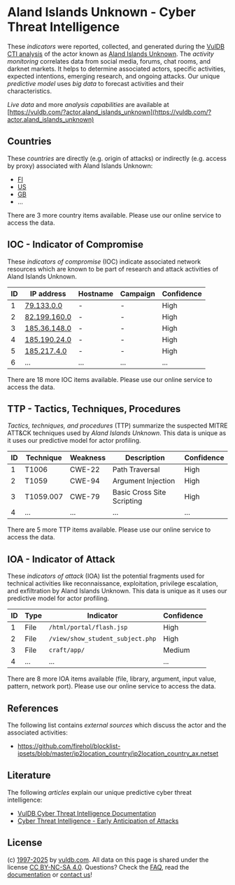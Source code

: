 # Aland Islands Unknown - Cyber Threat Intelligence

These _indicators_ were reported, collected, and generated during the [VulDB CTI analysis](https://vuldb.com/?kb.cti) of the actor known as [Aland Islands Unknown](https://vuldb.com/?actor.aland_islands_unknown). The _activity monitoring_ correlates data from social media, forums, chat rooms, and darknet markets. It helps to determine associated actors, specific activities, expected intentions, emerging research, and ongoing attacks. Our unique _predictive model_ uses _big data_ to forecast activities and their characteristics.

_Live data_ and more _analysis capabilities_ are available at [https://vuldb.com/?actor.aland_islands_unknown](https://vuldb.com/?actor.aland_islands_unknown)

## Countries

These _countries_ are directly (e.g. origin of attacks) or indirectly (e.g. access by proxy) associated with Aland Islands Unknown:

* [FI](https://vuldb.com/?country.fi)
* [US](https://vuldb.com/?country.us)
* [GB](https://vuldb.com/?country.gb)
* ...

There are 3 more country items available. Please use our online service to access the data.

## IOC - Indicator of Compromise

These _indicators of compromise_ (IOC) indicate associated network resources which are known to be part of research and attack activities of Aland Islands Unknown.

ID | IP address | Hostname | Campaign | Confidence
-- | ---------- | -------- | -------- | ----------
1 | [79.133.0.0](https://vuldb.com/?ip.79.133.0.0) | - | - | High
2 | [82.199.160.0](https://vuldb.com/?ip.82.199.160.0) | - | - | High
3 | [185.36.148.0](https://vuldb.com/?ip.185.36.148.0) | - | - | High
4 | [185.190.24.0](https://vuldb.com/?ip.185.190.24.0) | - | - | High
5 | [185.217.4.0](https://vuldb.com/?ip.185.217.4.0) | - | - | High
6 | ... | ... | ... | ...

There are 18 more IOC items available. Please use our online service to access the data.

## TTP - Tactics, Techniques, Procedures

_Tactics, techniques, and procedures_ (TTP) summarize the suspected MITRE ATT&CK techniques used by _Aland Islands Unknown_. This data is unique as it uses our predictive model for actor profiling.

ID | Technique | Weakness | Description | Confidence
-- | --------- | -------- | ----------- | ----------
1 | T1006 | CWE-22 | Path Traversal | High
2 | T1059 | CWE-94 | Argument Injection | High
3 | T1059.007 | CWE-79 | Basic Cross Site Scripting | High
4 | ... | ... | ... | ...

There are 5 more TTP items available. Please use our online service to access the data.

## IOA - Indicator of Attack

These _indicators of attack_ (IOA) list the potential fragments used for technical activities like reconnaissance, exploitation, privilege escalation, and exfiltration by Aland Islands Unknown. This data is unique as it uses our predictive model for actor profiling.

ID | Type | Indicator | Confidence
-- | ---- | --------- | ----------
1 | File | `/html/portal/flash.jsp` | High
2 | File | `/view/show_student_subject.php` | High
3 | File | `craft/app/` | Medium
4 | ... | ... | ...

There are 8 more IOA items available (file, library, argument, input value, pattern, network port). Please use our online service to access the data.

## References

The following list contains _external sources_ which discuss the actor and the associated activities:

* https://github.com/firehol/blocklist-ipsets/blob/master/ip2location_country/ip2location_country_ax.netset

## Literature

The following _articles_ explain our unique predictive cyber threat intelligence:

* [VulDB Cyber Threat Intelligence Documentation](https://vuldb.com/?kb.cti)
* [Cyber Threat Intelligence - Early Anticipation of Attacks](https://www.scip.ch/en/?labs.20201022)

## License

(c) [1997-2025](https://vuldb.com/?kb.changelog) by [vuldb.com](https://vuldb.com/?kb.about). All data on this page is shared under the license [CC BY-NC-SA 4.0](https://creativecommons.org/licenses/by-nc-sa/4.0/). Questions? Check the [FAQ](https://vuldb.com/?kb.faq), read the [documentation](https://vuldb.com/?kb) or [contact us](https://vuldb.com/?contact)!

